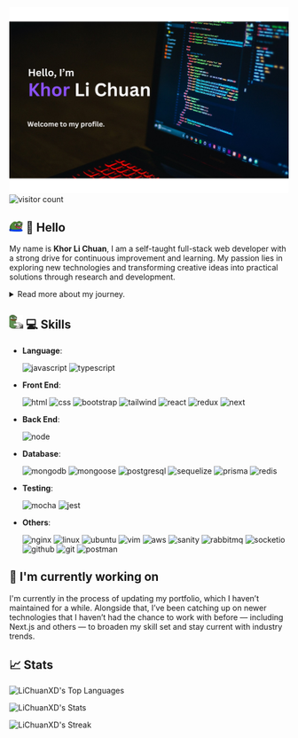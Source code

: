 ![header](public/images/header.png)
![visitor count](https://komarev.com/ghpvc/?username=LiChuanXD&color=blueviolet)

## <img src="public/images/peepoHappy.png" alt="peepo" width="25" /> 👋 Hello

My name is **Khor Li Chuan**, I am a self-taught full-stack web developer with a strong drive for continuous improvement and learning. My passion lies in exploring new technologies and transforming creative ideas into practical solutions through research and development.

<details>
<summary>Read more about my journey.</summary>

- **May 2019**: 🧑‍🍳 🔜 👨‍💻

  After working as a chef for two years, I came to realize that while I enjoy cooking as a hobby, the fast-paced kitchen environment wasn’t the right fit for me long-term. I decided to step away from that career path and revisit my earlier interest in computers—a field I had once considered for college. I took time to stay home, help my dad with his work, and fully dedicate myself to learning how to code and building a new path as a developer.

  I took a hands-on, self-disciplined approach to learning. I wrote detailed notes in a notebook, making sure I truly understood the theory and concepts behind everything I was learning — especially since I didn’t have anyone to ask for help.

  <details>
    <summary>Learning process</summary>
  I began with the basics: HTML, then moved on to CSS. I initially struggled with layout — especially splitting content into left and right sections — until I discovered Flexbox and Grid, which made layout so much easier and intuitive.

  <img src="public/images/html.png" alt="html" width="100" align="left" />

  <img src="public/images/html-input.png" alt="html-input" width="100" align="left" />

  <img src="public/images/css.png" alt="css" width="100" align="left" />

  <img src="public/images/css-mediaquery.png" alt="css-mediaquery" width="100" />

  Next came JavaScript, which took me quite a while to grasp. I spent a lot of time practicing through coding challenges and algorithms to build a strong foundation.

  <img src="public/images/javascript.png" alt="javascript" width="200" align="left" />

  <img src="public/images/javascript-es6.png" alt="javascript-es6" width="112" />

  Once I was comfortable with JavaScript, I moved on to DOM manipulation and jQuery — the point where I really started to see JavaScript come to life in real web interactions.

  <img src="public/images/dom-jquery.png" alt="dom-jquery" width="200" />

  I also learned how to work with APIs using AJAX, and explored data visualization tools like D3.js, which I didn’t use much at the time but now recognize as a very powerful tool.

  <img src="public/images/ajax.png" alt="ajax" width="200" align="left" />

  <img src="public/images/d3.png" alt="d3" width="200" />

  Eventually, I dove into ReactJS, which took a lot of effort to fully understand. I spent time learning the underlying theory, how components work, and how to manage state effectively — including with Redux.

  <img src="public/images/react.png" alt="react" width="200" align="left" />

  <img src="public/images/react-redux.png" alt="react-redux" width="200" />

  After that, I transitioned toward full-stack development. I learned Node.js, built servers using Express.js, and worked with Passport sessions and JWT for authentication.

  <img src="public/images/react.png" alt="react" width="120" align="left" />

  <img src="public/images/react.png" alt="react" width="120" align="left" />

  <img src="public/images/react.png" alt="react" width="120" align="left" />

  <img src="public/images/react.png" alt="react" width="120" />

  I used MongoDB as my main database, and explored web security tools like Helmet and Bcrypt. I also practiced writing tests using libraries such as Mocha & Chai and Jest.

  <img src="public/images/mongodb.png" alt="mongodb" width="100" align="left" />

  <img src="public/images/helmet.png" alt="helmet" width="100" align="left" />

  <img src="public/images/bcrypt.png" alt="bcrypt" width="100" align="left" />

  <img src="public/images/test.png" alt="test" width="100" />

  Along the way, I picked up Socket.io for real-time communication and became comfortable using Git for version control.

  <img src="public/images/socket.png" alt="socket" width="200" />

  And just out of curiosity, I even started experimenting with React Native to explore mobile development.

  <img src="public/images/react-native.png" alt="react-native" width="200" />

  🥹Up until now I cannot believed that I did all these.🥹
  ![note book](public/images/note.png)
  </details>

- **March 2020**:

  After spending 10 months learning to code at home, I gained a solid understanding of full-stack development. I built my own portfolio and began applying for jobs. After countless applications and being ghosted many times, I finally received a response — an invitation to interview.

  I was both excited and nervous — probably a mix of anticipation and a bit of impostor syndrome creeping in. As part of the interview, I was asked to complete a technical test by building a small app. I gave it my all, completed the challenge, and was thrilled to be offered the position. I officially joined the company as their first hire, marking the start of my professional journey as a developer.

- **May 2020**:

  On May 2nd, 2020, I officially began my journey as a full-stack developer.

  Since then, I’ve experienced exponential growth in my skills and responsibilities. Some of the key contributions and milestones during my time there include:

1. Laid the foundation for the company’s technology stack.
2. Developed an in-house app to monitor the status of IoT devices.
3. Mentored interns and guided them in building applications used by the company and delivered as vendor solutions to our partners.
4. Revamped the company’s main product by migrating the frontend from a Mustache-based view engine to ReactJS.
5. Restructured the backend and optimized the database, including a full data migration from MongoDB to PostgreSQL.
6. Gained hands-on experience with Linux (Ubuntu), using Vim and configuring Nginx for server deployment.
7. Continued exploring and implementing tools and workflows that improved development efficiency and system performance.

- **July 2024**:

  Our company decided to officially merge with our long-time partner — a marketing company for whom we had frequently developed projects as a vendor. With the merger, we became their in-house software team, allowing us to collaborate more closely and reduce miscommunication by eliminating the need for constant online coordination.

  During this period, I took on a more active role in project management, shifting slightly away from hands-on development to focus on planning, aligning teams, and ensuring project goals were met efficiently.

- **February 2025**:

  After spending nearly five years with the company, I felt it was the right time to take the next step in my career. I’m now looking to move onto a larger platform where I can challenge myself further, work with new technologies, and continue growing as a developer.

</details>

## <img src="public/gifs/typing.webp" alt="typing" width="25" /> 💻 Skills

- **Language**:

  <img src="https://cdn.jsdelivr.net/gh/devicons/devicon@latest/icons/javascript/javascript-original.svg" alt="javascript" width="50" /> <img src="https://cdn.jsdelivr.net/gh/devicons/devicon@latest/icons/typescript/typescript-original.svg" alt="typescript" width="50" />

- **Front End**:

  <img src="https://cdn.jsdelivr.net/gh/devicons/devicon@latest/icons/html5/html5-original-wordmark.svg" alt="html" width="50" /> <img src="https://cdn.jsdelivr.net/gh/devicons/devicon@latest/icons/css3/css3-original-wordmark.svg" alt="css" width="50" /> <img src="https://cdn.jsdelivr.net/gh/devicons/devicon@latest/icons/bootstrap/bootstrap-original-wordmark.svg" alt="bootstrap" width="50" /> <img src="https://cdn.jsdelivr.net/gh/devicons/devicon@latest/icons/tailwindcss/tailwindcss-original.svg" alt="tailwind" width="50" /> <img src="https://cdn.jsdelivr.net/gh/devicons/devicon@latest/icons/react/react-original-wordmark.svg" alt="react" width="50" /> <img src="https://cdn.jsdelivr.net/gh/devicons/devicon@latest/icons/redux/redux-original.svg" alt="redux" width="50" /> <img src="https://cdn.jsdelivr.net/gh/devicons/devicon@latest/icons/nextjs/nextjs-original.svg" alt="next" width="50" />

- **Back End**:

    <img src="https://cdn.jsdelivr.net/gh/devicons/devicon@latest/icons/nodejs/nodejs-original-wordmark.svg" alt="node" width="50" />

- **Database**:

  <img src="https://cdn.jsdelivr.net/gh/devicons/devicon@latest/icons/mongodb/mongodb-original-wordmark.svg" alt="mongodb" width="50" /> <img src="https://cdn.jsdelivr.net/gh/devicons/devicon@latest/icons/mongoose/mongoose-original-wordmark.svg" alt="mongoose" width="50" /> <img src="https://cdn.jsdelivr.net/gh/devicons/devicon@latest/icons/postgresql/postgresql-original-wordmark.svg" alt="postgresql" width="50" /> <img src="https://cdn.jsdelivr.net/gh/devicons/devicon@latest/icons/sequelize/sequelize-original-wordmark.svg" alt="sequelize" width="50" /> <img src="https://cdn.jsdelivr.net/gh/devicons/devicon@latest/icons/prisma/prisma-original-wordmark.svg" alt="prisma" width="50" /> <img src="https://cdn.jsdelivr.net/gh/devicons/devicon@latest/icons/redis/redis-original-wordmark.svg" alt="redis" width="50" />

- **Testing**:

  <img src="https://cdn.jsdelivr.net/gh/devicons/devicon@latest/icons/mocha/mocha-original.svg" alt="mocha" width="50" /> <img src="https://cdn.jsdelivr.net/gh/devicons/devicon@latest/icons/jest/jest-plain.svg" alt="jest" width="50" />

- **Others**:

  <img src="https://cdn.jsdelivr.net/gh/devicons/devicon@latest/icons/nginx/nginx-original.svg" alt="nginx" width="50" /> <img src="https://cdn.jsdelivr.net/gh/devicons/devicon@latest/icons/linux/linux-original.svg" alt="linux" width="50" /> <img src="https://cdn.jsdelivr.net/gh/devicons/devicon@latest/icons/ubuntu/ubuntu-original-wordmark.svg" alt="ubuntu" width="50" /> <img src="https://cdn.jsdelivr.net/gh/devicons/devicon@latest/icons/vim/vim-original.svg" alt="vim" width="50" /> <img src="https://cdn.jsdelivr.net/gh/devicons/devicon@latest/icons/amazonwebservices/amazonwebservices-original-wordmark.svg" alt="aws" width="50" /> <img src="https://cdn.jsdelivr.net/gh/devicons/devicon@latest/icons/sanity/sanity-original.svg" alt="sanity" width="50" /> <img src="https://cdn.jsdelivr.net/gh/devicons/devicon@latest/icons/rabbitmq/rabbitmq-original.svg" alt="rabbitmq" width="50" /> <img src="https://cdn.jsdelivr.net/gh/devicons/devicon@latest/icons/socketio/socketio-original-wordmark.svg" alt="socketio" width="50" /> <img src="https://cdn.jsdelivr.net/gh/devicons/devicon@latest/icons/github/github-original-wordmark.svg" alt="github" width="50" /> <img src="https://cdn.jsdelivr.net/gh/devicons/devicon@latest/icons/git/git-original-wordmark.svg" alt="git" width="50" /> <img src="https://cdn.jsdelivr.net/gh/devicons/devicon@latest/icons/postman/postman-original.svg" alt="postman" width="50" />

## 🔭 I'm currently working on

I'm currently in the process of updating my portfolio, which I haven’t maintained for a while. Alongside that, I’ve been catching up on newer technologies that I haven’t had the chance to work with before — including Next.js and others — to broaden my skill set and stay current with industry trends.

## 📈 Stats

![LiChuanXD's Top Languages](https://github-readme-stats.vercel.app/api/top-langs/?username=LiChuanXD&theme=monokai&show_icons=true&hide_border=false&layout=compact)

![LiChuanXD's Stats](https://github-readme-stats.vercel.app/api?username=LiChuanXD&theme=monokai&show_icons=true&hide_border=false&count_private=true)

![LiChuanXD's Streak](https://github-readme-streak-stats.herokuapp.com/?user=LiChuanXD&theme=monokai&hide_border=false)
